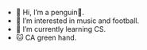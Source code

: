 - 👋 Hi, I’m a penguin🐧.
- 👀 I’m interested in music and football.
- 🌱 I’m currently learning CS.
- 🐱 CA green hand.

<!---
HeiHuDie/HeiHuDie is a ✨ special ✨ repository because its `README.md` (this file) appears on your GitHub profile.
You can click the Preview link to take a look at your changes.
--->
